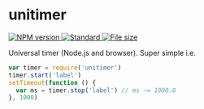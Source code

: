 # unitimer

<a href="https://npmjs.org/package/unitimer">
  <img
    src="https://img.shields.io/npm/v/unitimer.svg?style=flat-square"
    alt="NPM version" />
</a>
<a href="https://standardjs.com">
  <img
    src="https://img.shields.io/badge/code%20style-standard-brightgreen.svg?style=flat-square"
    alt="Standard" />
</a>
<a href="https://npmcdn.com/unitimer/dist/unitimer.min.js">
   <img
    src="https://badge-size.herokuapp.com/WebSeed/unitimer/master/dist/unitimer.min.js.svg?compression=gzip"
    alt="File size" />
</a>

Universal timer (Node.js and browser). Super simple i.e.

```js
var timer = require('unitimer')
timer.start('label')
setTimeout(function () {
  var ms = timer.stop('label') // ms ~= 1000.0
}, 1000)
```
